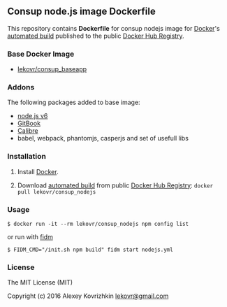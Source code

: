 ## Consup node.js image Dockerfile

This repository contains **Dockerfile** for consup nodejs image
for [Docker](https://www.docker.com/)'s [automated build](https://registry.hub.docker.com/u/lekovr/consup_nodejs/) 
published to the public [Docker Hub Registry](https://registry.hub.docker.com/).

### Base Docker Image

* [lekovr/consup_baseapp](https://registry.hub.docker.com/u/lekovr/consup_baseapp/)

### Addons

The following packages added to base image:

* [node.js v6](https://hub.docker.com/_/node/)
* [GitBook](https://www.gitbook.com/)
* [Calibre](https://calibre-ebook.com/)
* babel, webpack, phantomjs, casperjs and set of usefull libs

### Installation

1. Install [Docker](https://www.docker.com/).

2. Download [automated build](https://registry.hub.docker.com/u/lekovr/consup_nodejs/) from public
 [Docker Hub Registry](https://registry.hub.docker.com/): `docker pull lekovr/consup_nodejs`

### Usage

    $ docker run -it --rm lekovr/consup_nodejs npm config list

or run with [fidm](https://github.com/LeKovr/fidm)

    $ FIDM_CMD="/init.sh npm build" fidm start nodejs.yml

### License

The MIT License (MIT)

Copyright (c) 2016 Alexey Kovrizhkin lekovr@gmail.com
